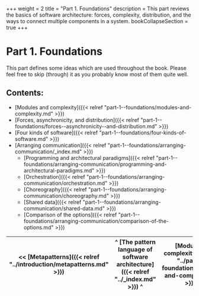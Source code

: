 +++
weight = 2
title = "Part 1. Foundations"
description = This part reviews the basics of software architecture: forces, complexity, distribution, and the ways to connect multiple components in a system.
bookCollapseSection = true
+++

# Part 1\. Foundations

This part defines some ideas which are used throughout the book\. Please feel free to skip \(through\) it as you probably know most of them quite well\.

## Contents:

<nav>

- [Modules and complexity]({{< relref "part-1--foundations/modules-and-complexity.md" >}})
- [Forces, asynchronicity, and distribution]({{< relref "part-1--foundations/forces--asynchronicity--and-distribution.md" >}})
- [Four kinds of software]({{< relref "part-1--foundations/four-kinds-of-software.md" >}})
- [Arranging communication]({{< relref "part-1--foundations/arranging-communication/_index.md" >}})
  - [Programming and architectural paradigms]({{< relref "part-1--foundations/arranging-communication/programming-and-architectural-paradigms.md" >}})
  - [Orchestration]({{< relref "part-1--foundations/arranging-communication/orchestration.md" >}})
  - [Choreography]({{< relref "part-1--foundations/arranging-communication/choreography.md" >}})
  - [Shared data]({{< relref "part-1--foundations/arranging-communication/shared-data.md" >}})
  - [Comparison of the options]({{< relref "part-1--foundations/arranging-communication/comparison-of-the-options.md" >}})

</nav>



<nav>

| \<\< [Metapatterns]({{< relref "../introduction/metapatterns.md" >}}) | ^ [The pattern language of software architecture]({{< relref "../_index.md" >}}) ^ | [Modules and complexity]({{< relref "../part-1--foundations/modules-and-complexity.md" >}}) \>\> |
| --- | --- | --- |

</nav>



